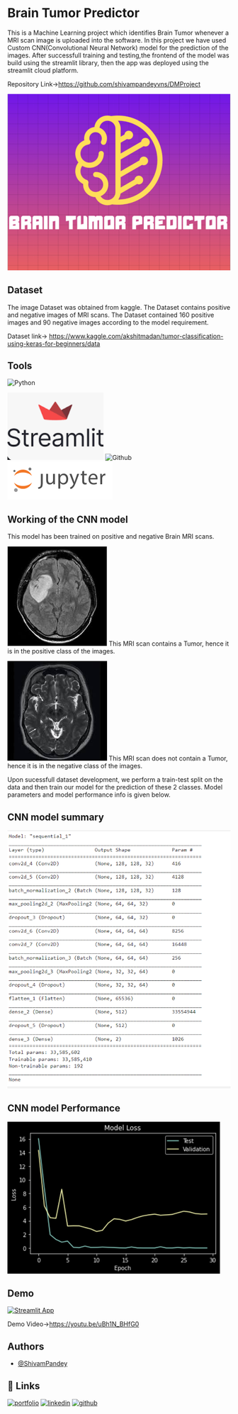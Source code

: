 
# Brain Tumor Predictor

This is a Machine Learning project which identifies Brain Tumor whenever a MRI scan image is uploaded into the software.
In this project we have used Custom CNN(Convolutional Neural Network) model for the prediction of the images.
After successfull training and testing,the frontend of the model was build using the streamlit library, then the app 
was deployed using the streamlit cloud platform.

Repository Link->https://github.com/shivampandeyvns/DMProject




![Logo](https://github.com/shivampandeyvns/DMProject/blob/main/logo2.png?raw=true)


## Dataset
The image Dataset was obtained from kaggle. The Dataset contains positive and negative images of MRI scans.
The Dataset contained 160 positive images and 90 negative images according to the model requirement.

Dataset link-> https://www.kaggle.com/akshitmadan/tumor-classification-using-keras-for-beginners/data
## Tools
![Python](https://cdn.iconscout.com/icon/free/png-64/python-2-226051.png)

![Streamlit](https://github.com/shivampandeyvns/365-data-science/blob/main/Screenshot%202021-12-24%20134616.png?raw=true)
![Github](https://cdn.iconscout.com/icon/free/png-64/github-1521500-1288242.png)
![Jupyter](https://github.com/shivampandeyvns/365-data-science/blob/main/Screenshot%202021-12-24%20134353.png?raw=true)


## Working of the CNN model

This model has been trained on positive and negative Brain MRI scans.

![Positive image](https://github.com/shivampandeyvns/DMProject/blob/main/Y4.jpg?raw=true)
This MRI scan contains a Tumor, hence it is in the positive class of the images.

![Negative image](https://github.com/shivampandeyvns/DMProject/blob/main/3%20no.jpg?raw=true)
This MRI scan does not contain a Tumor, hence it is in the negative class of the images.


Upon sucessfull dataset development, we perform a train-test split on the data and then train our model for the prediction of these 2 classes.
Model parameters and model performance info is given below.

## CNN model summary

![summary](https://github.com/shivampandeyvns/IBM-data-science/blob/main/Screenshot%202021-12-24%20141021.png?raw=true)


## CNN model Performance
![peformance](https://github.com/shivampandeyvns/IBM-data-science/blob/main/Screenshot%202021-12-24%20141329.png?raw=true)
## Demo
[![Streamlit App](https://static.streamlit.io/badges/streamlit_badge_black_white.svg)](https://share.streamlit.io/shivampandeyvns123/dmproject/main/app.py)


Demo Video->https://youtu.be/uBh1N_BHfG0


## Authors

- [@ShivamPandey](https://github.com/shivampandeyvns)


## 🔗 Links
[![portfolio](https://img.shields.io/badge/my_portfolio-000?style=for-the-badge&logo=ko-fi&logoColor=white)](https://sp7287.wixsite.com/shivam-portfolio)
[![linkedin](https://img.shields.io/badge/linkedin-0A66C2?style=for-the-badge&logo=linkedin&logoColor=white)](https://linkedin.com/in/shivampandey0303)
[![github](https://img.shields.io/badge/github-1DA1F2?style=for-the-badge&logo=github&logoColor=white)](https://github.com/shivampandeyvns)

